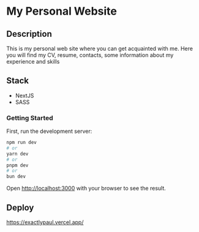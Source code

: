 # My Personal Website

## Description
This is my personal web site where you can get acquainted with me. Here you will find my CV, resume, contacts, some information about my experience and skills

## Stack
- NextJS
- SASS

### Getting Started

First, run the development server:

```bash
npm run dev
# or
yarn dev
# or
pnpm dev
# or
bun dev
```

Open [http://localhost:3000](http://localhost:3000) with your browser to see the result.

## Deploy
https://exactlypaul.vercel.app/